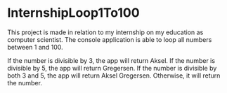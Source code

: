 # InternshipLoop1To100
This project is made in relation to my internship on my education as computer scientist.
The console application is able to loop all numbers between 1 and 100.

If the number is divisible by 3, the app will return Aksel.
If the number is divisible by 5, the app will return Gregersen.
If the number is divisible by both 3 and 5, the app will return Aksel Gregersen.
Otherwise, it will return the number.
